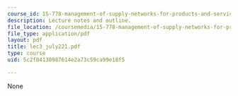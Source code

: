 ```yaml
---
course_id: 15-778-management-of-supply-networks-for-products-and-services-summer-2004
description: Lecture notes and outline.
file_location: /coursemedia/15-778-management-of-supply-networks-for-products-and-services-summer-2004/5c2f04130987614e2a73c59ca99e18f5_lec3_july221.pdf
file_type: application/pdf
layout: pdf
title: lec3_july221.pdf
type: course
uid: 5c2f04130987614e2a73c59ca99e18f5

---
```

None